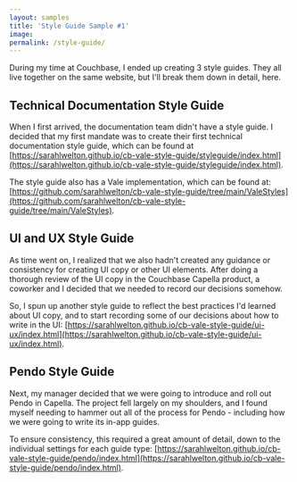 ```yaml
---
layout: samples
title: 'Style Guide Sample #1'
image: 
permalink: /style-guide/
---
```


During my time at Couchbase, I ended up creating 3 style guides. They all live together on the same website, but I'll break them down in detail, here.

## Technical Documentation Style Guide

When I first arrived, the documentation team didn't have a style guide. I decided that my first mandate was to create their first technical documentation style guide, which can be found at [https://sarahlwelton.github.io/cb-vale-style-guide/styleguide/index.html](https://sarahlwelton.github.io/cb-vale-style-guide/styleguide/index.html).

The style guide also has a Vale implementation, which can be found at: [https://github.com/sarahlwelton/cb-vale-style-guide/tree/main/ValeStyles](https://github.com/sarahlwelton/cb-vale-style-guide/tree/main/ValeStyles).

## UI and UX Style Guide 

As time went on, I realized that we also hadn't created any guidance or consistency for creating UI copy or other UI elements. After doing a thorough review of the UI copy in the Couchbase Capella product, a coworker and I decided that we needed to record our decisions somehow. 

So, I spun up another style guide to reflect the best practices I'd learned about UI copy, and to start recording some of our decisions about how to write in the UI: [https://sarahlwelton.github.io/cb-vale-style-guide/ui-ux/index.html](https://sarahlwelton.github.io/cb-vale-style-guide/ui-ux/index.html).

## Pendo Style Guide 

Next, my manager decided that we were going to introduce and roll out Pendo in Capella. The project fell largely on my shoulders, and I found myself needing to hammer out all of the process for Pendo - including how we were going to write its in-app guides. 

To ensure consistency, this required a great amount of detail, down to the individual settings for each guide type: [https://sarahlwelton.github.io/cb-vale-style-guide/pendo/index.html](https://sarahlwelton.github.io/cb-vale-style-guide/pendo/index.html).

